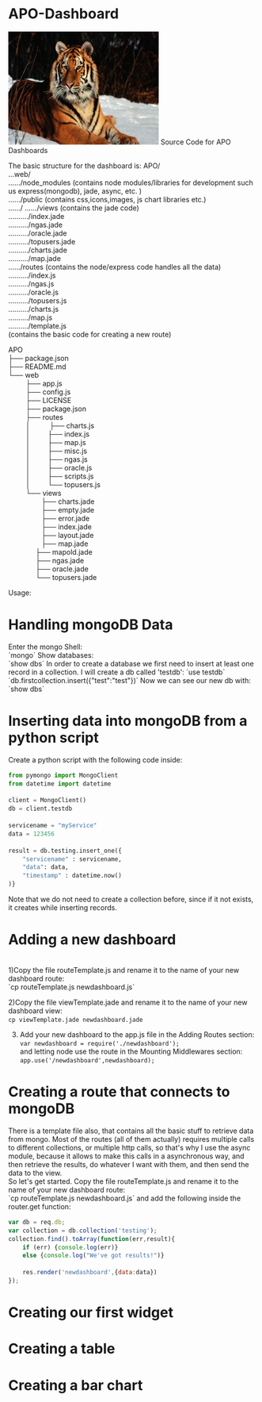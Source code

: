 # APO-Dashboard

<img src="tiger.jpg" alt="Mountain View" style="width:304px;height:228px;">
Source Code for APO Dashboards

The basic structure for the dashboard is:
APO/<br>
...web/<br>
....../node_modules (contains node modules/libraries for development such us express(mongodb), jade, async, etc. )<br>
....../public (contains css,icons,images, js chart libraries etc.)<br>
....../
....../views (contains the jade code)<br>
........../index.jade<br>
........../ngas.jade<br>
........../oracle.jade<br>
........../topusers.jade<br>
........../charts.jade<br>
........../map.jade<br>
....../routes (contains the node/express code handles all the data)<br>
........../index.js<br>
........../ngas.js<br>
........../oracle.js<br>
........../topusers.js<br>
........../charts.js<br>
........../map.js<br>
........../template.js<br> (contains the basic code for creating a new route)

APO<br>
├── package.json<br>
├── README.md<br>
└── web <br>
&nbsp;&nbsp;&nbsp;&nbsp;&nbsp; &nbsp;&nbsp;   ├── app.js <br>
&nbsp;&nbsp;&nbsp;&nbsp;&nbsp; &nbsp;&nbsp;   ├── config.js <br>
&nbsp;&nbsp;&nbsp;&nbsp;&nbsp; &nbsp;&nbsp;   ├── LICENSE <br> 
&nbsp;&nbsp;&nbsp;&nbsp;&nbsp; &nbsp;&nbsp;   ├── package.json <br>
&nbsp;&nbsp;&nbsp;&nbsp;&nbsp; &nbsp;&nbsp;   ├── routes <br>
&nbsp;&nbsp;&nbsp;&nbsp;&nbsp; &nbsp;&nbsp; │   &nbsp;&nbsp; &nbsp;&nbsp;   ├── charts.js <br>
&nbsp;&nbsp;&nbsp;&nbsp;&nbsp; &nbsp;&nbsp; │   &nbsp;&nbsp; &nbsp;&nbsp;   ├── index.js <br>
&nbsp;&nbsp;&nbsp;&nbsp;&nbsp; &nbsp;&nbsp; │   &nbsp;&nbsp; &nbsp;&nbsp;   ├── map.js <br>
&nbsp;&nbsp;&nbsp;&nbsp;&nbsp; &nbsp;&nbsp; │   &nbsp;&nbsp; &nbsp;&nbsp;   ├── misc.js <br>
&nbsp;&nbsp;&nbsp;&nbsp;&nbsp; &nbsp;&nbsp; │   &nbsp;&nbsp; &nbsp;&nbsp;   ├── ngas.js <br>
&nbsp;&nbsp;&nbsp;&nbsp;&nbsp; &nbsp;&nbsp; │   &nbsp;&nbsp; &nbsp;&nbsp;   ├── oracle.js <br>
&nbsp;&nbsp;&nbsp;&nbsp;&nbsp; &nbsp;&nbsp; │   &nbsp;&nbsp; &nbsp;&nbsp;   ├── scripts.js <br>
&nbsp;&nbsp;&nbsp;&nbsp;&nbsp; &nbsp;&nbsp; │   &nbsp;&nbsp; &nbsp;&nbsp;   └── topusers.js <br>
&nbsp;&nbsp;&nbsp;&nbsp;&nbsp; &nbsp;&nbsp; └── views <br>
&nbsp;&nbsp;&nbsp;&nbsp;&nbsp;&nbsp;&nbsp;&nbsp;&nbsp;&nbsp;  &nbsp;&nbsp; &nbsp;&nbsp;      ├── charts.jade <br>
&nbsp;&nbsp;&nbsp;&nbsp;&nbsp;&nbsp;&nbsp;&nbsp;&nbsp;&nbsp;  &nbsp;&nbsp; &nbsp;&nbsp;      ├── empty.jade <br>
&nbsp;&nbsp;&nbsp;&nbsp;&nbsp;&nbsp;&nbsp;&nbsp;&nbsp;&nbsp;  &nbsp;&nbsp; &nbsp;&nbsp;      ├── error.jade <br>
&nbsp;&nbsp;&nbsp;&nbsp;&nbsp;&nbsp;&nbsp;&nbsp;&nbsp;&nbsp;  &nbsp;&nbsp;  &nbsp;&nbsp;     ├── index.jade <br>
&nbsp;&nbsp;&nbsp;&nbsp;&nbsp;&nbsp;&nbsp;&nbsp;&nbsp;&nbsp;  &nbsp;&nbsp;   &nbsp;&nbsp;    ├── layout.jade <br>
&nbsp;&nbsp;&nbsp;&nbsp;&nbsp;&nbsp;&nbsp;&nbsp;&nbsp;&nbsp;  &nbsp;&nbsp; &nbsp;&nbsp;      ├── map.jade <br>
&nbsp;&nbsp;&nbsp;&nbsp;&nbsp;&nbsp;&nbsp;&nbsp;&nbsp;&nbsp; &nbsp;&nbsp;      ├── mapold.jade <br>
&nbsp;&nbsp;&nbsp;&nbsp;&nbsp;&nbsp;&nbsp;&nbsp;&nbsp;&nbsp; &nbsp;&nbsp;      ├── ngas.jade <br>
&nbsp;&nbsp;&nbsp;&nbsp;&nbsp;&nbsp;&nbsp;&nbsp;&nbsp;&nbsp; &nbsp;&nbsp;      ├── oracle.jade <br>
&nbsp;&nbsp;&nbsp;&nbsp;&nbsp;&nbsp;&nbsp;&nbsp;&nbsp;&nbsp; &nbsp;&nbsp;      └── topusers.jade <br>


Usage:<br>

<h1>Handling mongoDB Data </h1>
Enter the mongo Shell: <br>
`mongo`
Show databases: <br>
`show dbs`
In order to create a database we first need to insert at least one record in a collection. I will create a db called 'testdb':
`use testdb`
`db.firstcollection.insert({"test":"test"})`
Now we can see our new db with:
`show dbs`


<h1>Inserting data into mongoDB from a python script</h1>
Create a python script with the following code inside:

```python
from pymongo import MongoClient
from datetime import datetime

client = MongoClient()
db = client.testdb

servicename = "myService"
data = 123456

result = db.testing.insert_one({
	"servicename" : servicename,
	"data": data,
	"timestamp" : datetime.now()
)}
```

Note that we do not need to create a collection before, since if it not exists, it creates while inserting records.


<h1>Adding a new dashboard</h1><br>
1)Copy the file routeTemplate.js and rename it to the name of your new dashboard route: <br>
`cp routeTemplate.js newdashboard.js` <br>

2)Copy the file viewTemplate.jade and rename it to the name of your new dashboard view: <br>
`cp viewTemplate.jade newdashboard.jade` <br>

3) Add your new dashboard to the app.js file in the Adding Routes section: <br>
`var newdashboard = require('./newdashboard');` <br>
and letting node use the route in the Mounting Middlewares section: <br>
`app.use('/newdashboard',newdashboard);` <br>

<h1>Creating a route that connects to mongoDB</h1>
There is a template file also, that contains all the basic stuff to retrieve data from mongo. Most of the routes (all of them actually) requires multiple calls to different collections, or multiple http calls, so that's why I use the async module, because it allows to make this calls in a asynchronous way, and then retrieve the results, do whatever I want with them, and then send the data to the view.<br>
So let's get started. Copy the file routeTemplate.js and rename it to the name of your new dashboard route: <br>
`cp routeTemplate.js newdashboard.js`
and add the following inside the router.get function:

```javascript
var db = req.db;
var collection = db.collection('testing');
collection.find().toArray(function(err,result){
	if (err) {console.log(err)}
	else {console.log("We've got results!")}

	res.render('newdashboard',{data:data})
});
```

<h1> Creating our first widget </h1> 

<h1> Creating a table </h1>

<h1> Creating a bar chart</h1>

